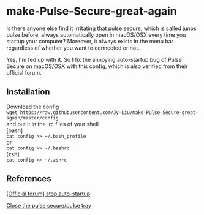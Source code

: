 # make-Pulse-Secure-great-again

Is there anyone else find it irritating that pulse secure, which is called junos pulse before, always automatically open in macOS/OSX every time you startup your computer? Moreover, it always exists in the menu bar regardless of whether you want to connected or not...

Yes, I'm fed up with it. So I fix the annoying auto-startup bug of Pulse Secure on macOS/OSX with this config, which is also verified from their official forum.

## Installation
Download the config  
` wget https://raw.githubusercontent.com/Jy-Liu/make-Pulse-Secure-great-again/master/config `  
and put it in the .rc files of your shell  
[bash]  
`cat config >> ~/.bash_profile`  
or  
`cat config >> ~/.bashrc`  
[zsh]  
`cat config >> ~/.zshrc`  

## References
[[Official forum] stop auto-startup](https://kb.pulsesecure.net/articles/Pulse_Secure_Article/KB26679)

[Close the pulse secure/pulse tray](http://blog.ephrain.net/mac-不連-vpn-時，關閉-pulse-secure-惱人的圖示-(pulse-tray)/)
